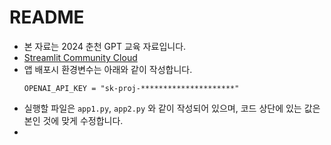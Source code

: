 # README

- 본 자료는 2024 춘천 GPT 교육 자료입니다.
- [Streamlit Community Cloud](https://streamlit.io/cloud)
- 앱 배포시 환경변수는 아래와 같이 작성합니다.
  ```
  OPENAI_API_KEY = "sk-proj-*********************"
  ```
- 실행할 파일은 `app1.py`, `app2.py` 와 같이 작성되어 있으며, 코드 상단에 있는 값은 본인 것에 맞게 수정합니다.
- 
